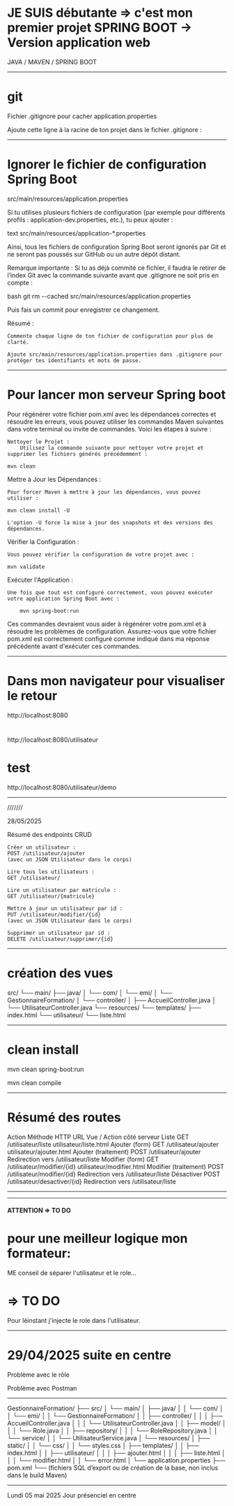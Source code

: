 
# JE SUIS débutante => c'est mon premier projet SPRING BOOT -> Version application web

JAVA / MAVEN / SPRING BOOT
_________________________________________________________________________

# git

Fichier .gitignore pour cacher application.properties

Ajoute cette ligne à la racine de ton projet dans le fichier .gitignore :

________________________________________________________________________

# Ignorer le fichier de configuration Spring Boot
src/main/resources/application.properties

Si tu utilises plusieurs fichiers de configuration (par exemple pour différents profils : application-dev.properties, etc.), tu peux ajouter :

text
src/main/resources/application-*.properties

Ainsi, tous les fichiers de configuration Spring Boot seront ignorés par Git et ne seront pas poussés sur GitHub ou un autre dépôt distant.

Remarque importante :
Si tu as déjà commité ce fichier, il faudra le retirer de l’index Git avec la commande suivante avant que .gitignore ne soit pris en compte :

bash
git rm --cached src/main/resources/application.properties

Puis fais un commit pour enregistrer ce changement.

Résumé :

    Commente chaque ligne de ton fichier de configuration pour plus de clarté.

    Ajoute src/main/resources/application.properties dans .gitignore pour protéger tes identifiants et mots de passe.

____________________________________________________________________________
# Pour lancer mon serveur Spring boot
Pour régénérer votre fichier pom.xml avec les dépendances correctes et résoudre les erreurs, vous pouvez utiliser les commandes Maven suivantes dans votre terminal ou invite de commandes. Voici les étapes à suivre :

    Nettoyer le Projet :
        Utilisez la commande suivante pour nettoyer votre projet et supprimer les fichiers générés précédemment :

    mvn clean

Mettre à Jour les Dépendances :

    Pour forcer Maven à mettre à jour les dépendances, vous pouvez utiliser :

    mvn clean install -U

    L'option -U force la mise à jour des snapshots et des versions des dépendances.

Vérifier la Configuration :

    Vous pouvez vérifier la configuration de votre projet avec :

    mvn validate

Exécuter l'Application :

    Une fois que tout est configuré correctement, vous pouvez exécuter votre application Spring Boot avec :

        mvn spring-boot:run

Ces commandes devraient vous aider à régénérer votre pom.xml et à résoudre les problèmes de configuration. Assurez-vous que votre fichier pom.xml est correctement configuré comme indiqué dans ma réponse précédente avant d'exécuter ces commandes.
_______________________________________________________________________
# Dans mon navigateur pour visualiser le retour
http://localhost:8080
#
http://localhost:8080/utilisateur

# test
http://localhost:8080/utilisateur/demo

____________________________________________________________________


///////

28/05/2025

Résumé des endpoints CRUD

    Créer un utilisateur :
    POST /utilisateur/ajouter
    (avec un JSON Utilisateur dans le corps)

    Lire tous les utilisateurs :
    GET /utilisateur/

    Lire un utilisateur par matricule :
    GET /utilisateur/{matricule}

    Mettre à jour un utilisateur par id :
    PUT /utilisateur/modifier/{id}
    (avec un JSON Utilisateur dans le corps)

    Supprimer un utilisateur par id :
    DELETE /utilisateur/supprimer/{id}

________________________________________________________________________

# création des vues

src/
└── main/
    ├── java/
    │   └── com/
    │       └── emi/
    │           └── GestionnaireFormation/
    │               └── controller/
    │                   ├── AccueilController.java
    │                   └── UtilisateurController.java
    └── resources/
        └── templates/
            ├── index.html
            └── utilisateur/
                └── liste.html

_____________________________________________________________________________

# clean install
mvn clean spring-boot:run

mvn clean compile

______________________________________________________________________________

# Résumé des routes
Action	Méthode HTTP	URL	Vue / Action côté serveur
Liste	GET	/utilisateur/liste	utilisateur/liste.html
Ajouter (form)	GET	/utilisateur/ajouter	utilisateur/ajouter.html
Ajouter (traitement)	POST	/utilisateur/ajouter	Redirection vers /utilisateur/liste
Modifier (form)	GET	/utilisateur/modifier/{id}	utilisateur/modifier.html
Modifier (traitement)	POST	/utilisateur/modifier/{id}	Redirection vers /utilisateur/liste
Désactiver	POST	/utilisateur/desactiver/{id}	Redirection vers /utilisateur/liste

____________________________________________________________________________
_________________________________________________________________________

#### ATTENTION => TO DO
# pour une meilleur logique mon formateur:
ME conseil de séparer l'utilisateur et le role...
# => TO DO
Pour lèinstant j'injecte le role dans l'utilisateur.

_______________________________________________________________________
# 29/04/2025 suite en centre 

Problème avec le rôle

Problème avec Postman

-------------------------------------------

GestionnaireFormation/
├── src/
│   └── main/
│       ├── java/
│       │   └── com/
│       │       └── emi/
│       │           └── GestionnaireFormation/
│       │               ├── controller/
│       │               │   ├── AccueilController.java
│       │               │   └── UtilisateurController.java
│       │               ├── model/
│       │               │   └── Role.java
│       │               ├── repository/
│       │               │   └── RoleRepository.java
│       │               └── service/
│       │                   └── UtilisateurService.java
│       └── resources/
│           ├── static/
│           │   └── css/
│           │       └── styles.css
│           ├── templates/
│           │   ├── index.html
│           │   ├── utilisateur/
│           │   │   ├── ajouter.html
│           │   │   ├── liste.html
│           │   │   └── modifier.html
│           │   └── error.html
│           └── application.properties
├── pom.xml
└── (fichiers SQL d’export ou de création de la base, non inclus dans le build Maven)

_________________________________________________________________________

Lundi 05 mai 2025 
Jour présenciel en centre